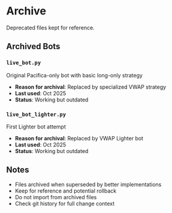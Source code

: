 # Archive

Deprecated files kept for reference.

## Archived Bots

### `live_bot.py`
Original Pacifica-only bot with basic long-only strategy
- **Reason for archival**: Replaced by specialized VWAP strategy
- **Last used**: Oct 2025
- **Status**: Working but outdated

### `live_bot_lighter.py`
First Lighter bot attempt
- **Reason for archival**: Replaced by VWAP Lighter bot
- **Last used**: Oct 2025
- **Status**: Working but outdated

## Notes

- Files archived when superseded by better implementations
- Keep for reference and potential rollback
- Do not import from archived files
- Check git history for full change context
